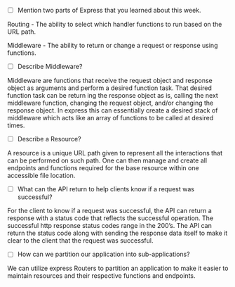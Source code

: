 - [ ] Mention two parts of Express that you learned about this week.

Routing - The ability to select which handler functions to run based on the URL path.

Middleware - The ability to return or change a request or response using functions.

- [ ] Describe Middleware?

Middleware are functions that receive the request object and response object as arguments and perform a desired function task. That desired function task can be return ing the response object as is, calling the next middleware function, changing the request object, and/or changing the response object.  In express this can essentially create a desired stack of middleware which acts like an array of functions to be called at desired times.

- [ ] Describe a Resource?

A resource is a unique URL path given to represent all the interactions that can be performed on such path. One can then manage and create all endpoints and functions required for the base resource within one accessible file location. 

- [ ] What can the API return to help clients know if a request was successful?

For the client to  know if a request was successful, the API can return a response with a status code that reflects the successful operation. The successful http response status codes range in the 200’s. The API can return the status code along with sending the response data itself to make it clear to the client that the request was successful.

- [ ] How can we partition our application into sub-applications?

We can utilize express Routers to partition an application to make it easier to maintain resources and their respective functions and endpoints.